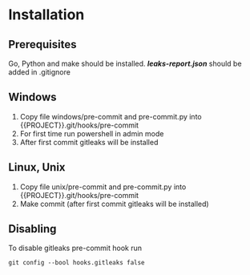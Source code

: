# Installation

## Prerequisites
Go, Python and make should be installed.
_**leaks-report.json**_ should be added in .gitignore

## Windows
1. Copy file windows/pre-commit and pre-commit.py into {{PROJECT}}.git/hooks/pre-commit
2. For first time run powershell in admin mode
3. After first commit gitleaks will be installed

## Linux, Unix
1. Copy file unix/pre-commit and pre-commit.py into {{PROJECT}}.git/hooks/pre-commit
2. Make commit (after first commit gitleaks will be installed)

## Disabling
To disable gitleaks pre-commit hook run
```
git config --bool hooks.gitleaks false
```